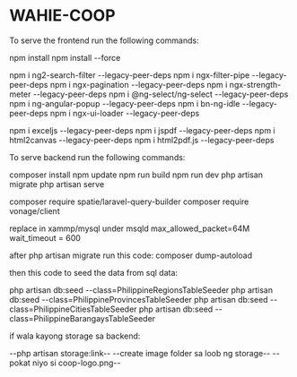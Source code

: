# WAHIE-COOP

To serve the frontend run the following commands: 

npm install
    npm install --force

npm i ng2-search-filter --legacy-peer-deps
npm i ngx-filter-pipe --legacy-peer-deps
npm i ngx-pagination --legacy-peer-deps
npm i ngx-strength-meter --legacy-peer-deps
npm i @ng-select/ng-select --legacy-peer-deps
npm i ng-angular-popup --legacy-peer-deps
npm i bn-ng-idle --legacy-peer-deps
npm i ngx-ui-loader --legacy-peer-deps

npm i exceljs --legacy-peer-deps
npm i jspdf --legacy-peer-deps
npm i html2canvas --legacy-peer-deps
npm i html2pdf.js --legacy-peer-deps





To serve backend run the following commands:

composer install
npm update
npm run build
npm run dev
php artisan migrate
php artisan serve

composer require spatie/laravel-query-builder
composer require vonage/client

replace in xammp/mysql
under msqld
max_allowed_packet=64M
wait_timeout = 600

after php artisan migrate run this code:
composer dump-autoload

then this code to seed the data from sql data:

php artisan db:seed --class=PhilippineRegionsTableSeeder
php artisan db:seed --class=PhilippineProvincesTableSeeder
php artisan db:seed --class=PhilippineCitiesTableSeeder
php artisan db:seed --class=PhilippineBarangaysTableSeeder

if wala kayong storage sa backend:

--php artisan storage:link--
--create image folder sa loob ng storage--
--pokat niyo si coop-logo.png--